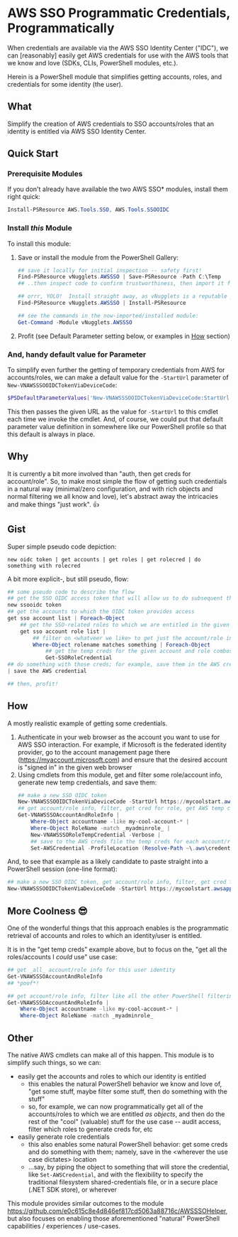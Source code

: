 # AWS SSO Programmatic Credentials, Programmatically
When credentials are available via the AWS SSO Identity Center ("IDC"), we can [reasonably] easily get AWS credentials for use with the AWS tools that we know and love (SDKs, CLIs, PowerShell modules, etc.).

Herein is a PowerShell module that simplifies getting accounts, roles, and credentials for some identity (the user).

## What
Simplify the creation of AWS credentials to SSO accounts/roles that an identity is entitled via AWS SSO Identity Center.

## Quick Start
### Prerequisite Modules
If you don't already have available the two AWS SSO* modules, install them right quick:
```powershell
Install-PSResource AWS.Tools.SSO, AWS.Tools.SSOOIDC
```

### Install _this_ Module
To install this module:
1. Save or install the module from the PowerShell Gallery:
    ```powershell
    ## save it locally for initial inspection -- safety first!
    Find-PSResource vNugglets.AWSSSO | Save-PSResource -Path C:\Temp
    ## ..then inspect code to confirm trustworthiness, then import it from said saved path

    ## orrr, YOLO!  Install straight away, as vNugglets is a reputable publisher
    Find-PSResource vNugglets.AWSSSO | Install-PSResource

    ## see the commands in the now-imported/installed module:
    Get-Command -Module vNugglets.AWSSSO 
    ```
1. Profit (see Default Parameter setting below, or examples in [How](#how) section)

### And, handy default value for Parameter
To simplify even further the getting of temporary credentials from AWS for accounts/roles, we can make a default value for the `-StartUrl` parameter of `New-VNAWSSSOOIDCTokenViaDeviceCode`:
```powershell
$PSDefaultParameterValues['New-VNAWSSSOOIDCTokenViaDeviceCode:StartUrl'] = "https://mycoolstart.awsapps.com/start/"
```
This then passes the given URL as the value for `-StartUrl` to this cmdlet each time we invoke the cmdlet. And, of course, we could put that default parameter value definition in somewhere like our PowerShell profile so that this default is always in place.

## Why
It is currently a bit more involved than "auth, then get creds for account/role". So, to make most simple the flow of getting such credentials in a natural way (minimal/zero configuration, and with rich objects and normal filtering we all know and love), let's abstract away the intricacies and make things "just work". 👍

## Gist
Super simple pseudo code depiction:
```
new oidc token | get accounts | get roles | get rolecred | do something with rolecred
```

A bit more explicit-, but still pseudo, flow:
```PowerShell
## some pseudo code to describe the flow
## get the SSO OIDC access token that will allow us to do subsequent things (get account info, get account role info, get role cred)
new ssooidc token
## get the accounts to which the OIDC token provides access
get sso account list | Foreach-Object
    ## get the SSO-related roles to which we are entitled in the given AWS account
    get sso account role list |
        ## filter on <whatveer we like> to get just the account/role info for which to get temp creds
        Where-Object rolename matches something | Foreach-Object
            ## get the temp creds for the given account and role combos
            Get-SSORoleCredential
## do something with those creds; for example, save them in the AWS creds location like .NET SDK or CLI "shared-creds" ini file)
| save the AWS credential

## then, profit!
```
## How
A mostly realistic example of getting some credentials.

1. Authenticate in your web browser as the account you want to use for AWS SSO interaction. For example, if Microsoft is the federated identity provider, go to the account management page there (https://myaccount.microsoft.com) and ensure that the desired account is "signed in" in the given web browser
1. Using cmdlets from this module, get and filter some role/account info, generate new temp credentials, and save them:
    ```PowerShell
    ## make a new SSO OIDC token
    New-VNAWSSSOOIDCTokenViaDeviceCode -StartUrl https://mycoolstart.awsapps.com/start/ -Verbose
    ## get account/role info, filter, get cred for role, get AWS temp cred
    Get-VNAWSSSOAccountAndRoleInfo |
        Where-Object accountname -like my-cool-account-* |
        Where-Object RoleName -match _myadminrole_ |
        New-VNAWSSSORoleTempCredential -Verbose |
        ## save to the AWS creds file the temp creds for each account/role
        Set-AWSCredential -ProfileLocation (Resolve-Path ~\.aws\credentials)
    ```

And, to see that example as a likely candidate to paste straight into a PowerShell session (one-line format):
```PowerShell
## make a new SSO OIDC token, get account/role info, filter, get cred for role, get AWS temp cred, save to the AWS creds file the temp creds for each account/role
New-VNAWSSSOOIDCTokenViaDeviceCode -StartUrl https://mycoolstart.awsapps.com/start/; Get-VNAWSSSOAccountAndRoleInfo | Where-Object accountname -like my-cool-account-* | Where-Object RoleName -match _myadminrole_ | New-VNAWSSSORoleTempCredential -Verbose | Set-AWSCredential -ProfileLocation (Resolve-Path ~\.aws\credentials)
```

## More Coolness 😎
One of the wonderful things that this approach enables is the programmatic retrieval of accounts and roles to which an identity/user is entitled.

It is in the "get temp creds" example above, but to focus on the, "get all the roles/accounts I _could_ use" use case:
```PowerShell
## get _all_ account/role info for this user identity
Get-VNAWSSSOAccountAndRoleInfo
## *poof*!

## get account/role info, filter like all the other PowerShell filtering we already know and love ❣!
Get-VNAWSSSOAccountAndRoleInfo |
    Where-Object accountname -like my-cool-account-* |
    Where-Object RoleName -match _myadminrole_
```

## Other
The native AWS cmdlets can make all of this happen. This module is to simplify such things, so we can:
- easily get the accounts and roles to which our identity is entitled
    - this enables the natural PowerShell behavior we know and love of, "get some stuff, maybe filter some stuff, then do something with the stuff"
    - so, for example, we can now programmatically get all of the accounts/roles to which we are entitled _as objects_, and then do the rest of the "cool" (valuable) stuff for the use case -- audit access, filter which roles to generate creds for, etc
- easily generate role credentials
    - this also enables some natural PowerShell behavior:  get some creds and do something with them; namely, save in the \<wherever the use case dictates> location
    - ...say, by piping the object to something that will store the credential, like `Set-AWSCredential`, and with the flexibility to specify the traditional filesystem shared-credentials file, or in a secure place (.NET SDK store), or wherever

This module provides similar outcomes to the module https://github.com/e0c615c8e4d846ef817cd5063a88716c/AWSSSOHelper, but also focuses on enabling those aforementioned "natural" PowerShell capabilities / experiences / use-cases.